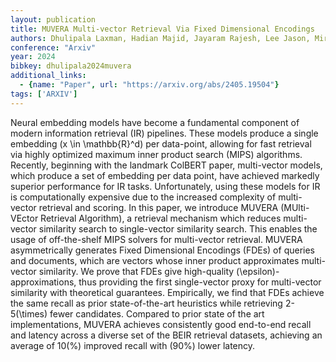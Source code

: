 ```yaml
---
layout: publication
title: MUVERA Multi-vector Retrieval Via Fixed Dimensional Encodings
authors: Dhulipala Laxman, Hadian Majid, Jayaram Rajesh, Lee Jason, Mirrokni Vahab
conference: "Arxiv"
year: 2024
bibkey: dhulipala2024muvera
additional_links:
  - {name: "Paper", url: "https://arxiv.org/abs/2405.19504"}
tags: ['ARXIV']
---
```

Neural embedding models have become a fundamental component of modern information retrieval (IR) pipelines. These models produce a single embedding \(x \in \\mathbb{R}^d\) per data-point, allowing for fast retrieval via highly optimized maximum inner product search (MIPS) algorithms. Recently, beginning with the landmark ColBERT paper, multi-vector models, which produce a set of embedding per data point, have achieved markedly superior performance for IR tasks. Unfortunately, using these models for IR is computationally expensive due to the increased complexity of multi-vector retrieval and scoring. In this paper, we introduce MUVERA (MUlti-VEctor Retrieval Algorithm), a retrieval mechanism which reduces multi-vector similarity search to single-vector similarity search. This enables the usage of off-the-shelf MIPS solvers for multi-vector retrieval. MUVERA asymmetrically generates Fixed Dimensional Encodings (FDEs) of queries and documents, which are vectors whose inner product approximates multi-vector similarity. We prove that FDEs give high-quality \(\epsilon\)-approximations, thus providing the first single-vector proxy for multi-vector similarity with theoretical guarantees. Empirically, we find that FDEs achieve the same recall as prior state-of-the-art heuristics while retrieving 2-5\(\times\) fewer candidates. Compared to prior state of the art implementations, MUVERA achieves consistently good end-to-end recall and latency across a diverse set of the BEIR retrieval datasets, achieving an average of 10\(\%\) improved recall with \(90\%\) lower latency.

